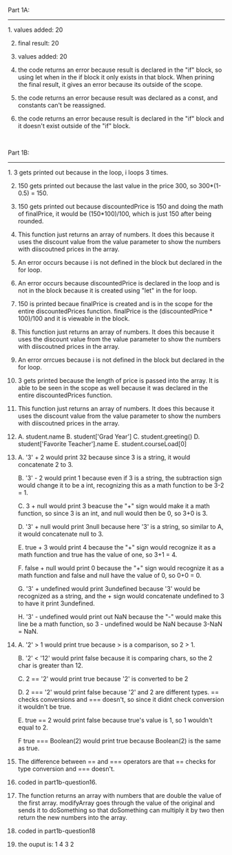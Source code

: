 Part 1A:
<hr>
1. values added: 20

2. final result: 20

3. values added: 20

4. the code returns an error because result is declared in the "if" block, so using let when in the if block it only exists in that block. When prining the final result, it gives an error because its outside of the scope.

5. the code returns an error because result was declared as a const, and constants can't be reassigned.

6. the code returns an error because result is declared in the "if" block and it doesn't exist outside of the "if" block.

<br>

Part 1B:
<hr>
1. 3 gets printed out because in the loop, i loops 3 times.

2. 150 gets printed out because the last value in the price 300, so 300*(1-0.5) = 150.

3. 150 gets printed out because discountedPrice is 150 and doing the math of finalPrice, it would be (150*100)/100, which is just 150 after being rounded.

4. This function just returns an array of numbers. It does this because it uses the discount value from the value parameter to show the numbers with diiscoutned prices in the array.

5. An error occurs because i is not defined in the block but declared in the for loop.
6. An error occurs because discountedPrice is declared in the loop and is not in the block because it is created using "let" in the for loop.

7. 150 is printed becaue finalPrice is created and is in the scope for the entire discountedPrices function. finalPrice is the (discountedPrice * 100)/100 and it is viewable in the block.

8. This function just returns an array of numbers. It does this because it uses the discount value from the value parameter to show the numbers with diiscoutned prices in the array. 

9.  An error orrcues because i is not defined in the block but declared in the for loop.

10. 3 gets printed because the length of price is passed into the array. It is able to be seen in the scope as well because it was declared 
in the entire discountedPrices function.

11. This function just returns an array of numbers. It does this because it uses the discount value from the value parameter to show the numbers with diiscoutned prices in the array.

12.
    A. student.name
    B. student['Grad Year']
    C. student.greeting()
    D. student['Favorite Teacher'].name
    E. student.courseLoad[0]


1.  
    A. '3' + 2 would print 32 because since 3 is a string, it would concatenate 2 to 3.
    
    B. '3' - 2 would print 1 because even if 3 is a string, the subtraction sign would change it to be a int, recognizing this as a math function to be 3-2 = 1.
    
    C. 3 + null would print 3 beacuse the "+" sign would make it a math function, so since 3 is an int, and null would then be 0, so 3+0 is 3.
    
    D. '3' + null would print 3null because here '3' is a string, so similar to A, it would concatenate null to 3.
    
    E. true + 3 would print 4 because the "+" sign would recognize it as a math function and true has the value of one, so 3+1 = 4.
    
    F. false + null would print 0 because the "+" sign would recognize it as a math function and false and null have the value of 0, so 0+0 = 0.
    
    G. '3' + undefined would print 3undefined because '3' would be recognized as a string, and the + sign would concatenate undefined to 3 to have it print 3undefined.
    
    H. '3' - undefined would print out NaN because the "-" would make this line be a math function, so 3 - undefined would be NaN because 3-NaN = NaN. 

14.
    A. '2' > 1 would print true because > is a comparison, so 2 > 1.
   
    B. '2' < '12' would print false because it is comparing chars, so the 2 char is greater than 12.
   
    C. 2 == '2' would print true because '2' is converted to be 2
   
    D. 2 === '2' would print false because '2' and 2 are different types. == checks conversions and === doesn't, so since it didnt check conversion it wouldn't be true.
    
    E. true == 2 would print false because true's value is 1, so 1 wouldn't equal to 2.
    
    F true === Boolean(2) would print true because Boolean(2) is the same as true. 

15.  The difference between == and === operators are that == checks for type conversion and === doesn't.

16.  coded in part1b-question16.

17.  The function returns an array with numbers that are double the value of the first array. modifyArray goes through the value of the original and sends it to doSomething so that doSomething can multiply it by two then return the new numbers into the array.

18.  coded in part1b-question18

19.  the ouput is:
    1
    4
    3
    2
    